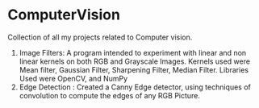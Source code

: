 # ComputerVision
Collection of all my projects related to Computer vision. 

1) Image Filters: A program intended to experiment with linear and non linear kernels on both RGB and Grayscale Images. Kernels used were Mean filter, Gaussian Filter, Sharpening Filter, Median Filter. 
                  Libraries Used were OpenCV, and NumPy
2) Edge Detection : Created a Canny Edge detector, using techniques of convolution to compute the edges of any RGB Picture. 
